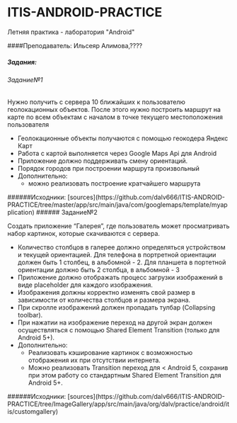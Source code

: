 # ITIS-ANDROID-PRACTICE
Летняя практика - лаборатория "Android"

####Преподаватель: Ильсеяр Алимова,????

##### Задания:
###### Задание№1 
Нужно получить с сервера 10 ближайших к пользователю геолокационных объектов. После этого нужно построить маршрут на карте по всем объектам с началом в точке текущего местоположения пользователя
<ul>
<li>Геолокационные объекты получаются с помощью геокодера Яндекс Карт</li>
<li>Работа с картой выполняется через Google Maps Api для Android</li>
<li>Приложение должно поддерживать смену ориентаций.</li>
<li>Порядок городов при построении маршрута произвольный</li>
<li>Дополнительно:
  <ul>
      <li>можно реализовать построение кратчайшего маршрута</li>
  </ul>
</li>
</ul>

</ul>
######Исходники: [sources](https://github.com/dalv666/ITIS-ANDROID-PRACTICE/tree/master/app/src/main/java/com/googlemaps/template/myapplication)
###### Задание№2

Cоздать приложение “Галерея”, где пользователь может просматривать набор картинок, которые скачиваются с сервера.

<ul>
<li>Количество столбцов в галерее должно определяться устройством и текущей ориентацией. Для телефона в портретной ориентации должен быть 1 столбец, в альбомной - 2. Для планшета в портетной ориентации должно быть 2 столбца, в альбомной - 3</li>
<li>Приложение должно отображать процесс загрузки изображений в виде placeholder для каждого изображения.</li>
<li>Изображения должны корректно изменять свой размер в зависимости от количества столбцов и размера экрана. </li>
<li>При скролле изображений должен пропадать тулбар (Collapsing toolbar).</li>
<li>При нажатии на изображение переход на другой экран должен осуществляться с помощью Shared Element Transition (только для Android 5+).</li>
<li>Дополнительно:
  <ul>
      <li>Реализовать кэширование картинок с возможностью отображения их при отсутствии интернета.</li>
      <li>Можно реализовать Transition переход для < Android 5, сохранив при этом работу со стандартным Shared Element Transition для Android 5+.</li>
  </ul>
</li>
</ul>
######Исходники: [sources](https://github.com/dalv666/ITIS-ANDROID-PRACTICE/tree/ImageGallery/app/src/main/java/org/dalv/practice/android/itis/customgallery)

